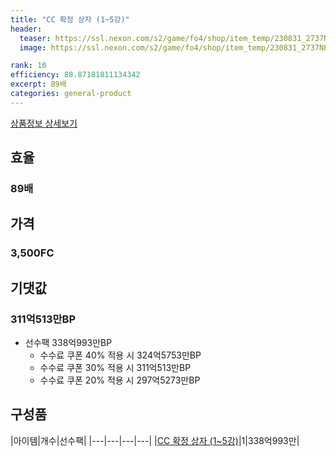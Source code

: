 ```yaml
---
title: "CC 확정 상자 (1~5강)"
header:
  teaser: https://ssl.nexon.com/s2/game/fo4/shop/item_temp/230831_2737NE39PA12/201704187.png
  image: https://ssl.nexon.com/s2/game/fo4/shop/item_temp/230831_2737NE39PA12/201704187.png

rank: 10
efficiency: 88.87181811134342
excerpt: 89배
categories: general-product
---
```

[상품정보 상세보기](https://shop.fifaonline4.nexon.com/Shop/View?strPid=43214)


## 효율
### 89배
## 가격
### 3,500FC
## 기댓값
### 311억513만BP

- 선수팩 338억993만BP
  - 수수료 쿠폰 40% 적용 시 324억5753만BP
  - 수수료 쿠폰 30% 적용 시 311억513만BP
  - 수수료 쿠폰 20% 적용 시 297억5273만BP

## 구성품

|아이템|개수|선수팩|
|---|---|---|---|
|[CC 확정 상자 (1~5강)](/box/7374)|1|338억993만|
